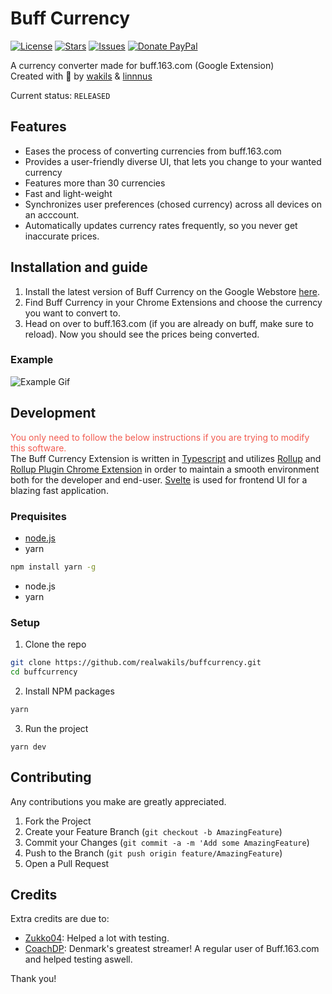 # Buff Currency
[![License](https://img.shields.io/github/license/realwakils/buffcurrency.svg)](https://github.com/realwakils/buffcurrency/blob/master/LICENSE)
[![Stars](https://img.shields.io/github/stars/realwakils/buffcurrency.svg)](https://github.com/realwakils/buffcurrency/stargazers)
[![Issues](https://img.shields.io/github/issues/realwakils/buffcurrency.svg)](https://github.com/realwakils/buffcurrency/issues)
[![Donate PayPal](https://img.shields.io/badge/donate-paypal-blue.svg)](https://www.paypal.me/0ffish)

A currency converter made for buff.163.com (Google Extension)<br>
Created with 💖 by [wakils](http://wakils.com) & [linnnus](https://www.youtube.com/watch?v=dQw4w9WgXcQ)

Current status: `RELEASED` 

## Features
* Eases the process of converting currencies from buff.163.com
* Provides a user-friendly diverse UI, that lets you change to your wanted currency
* Features more than 30 currencies
* Fast and light-weight
* Synchronizes user preferences (chosed currency) across all devices on an acccount.
* Automatically updates currency rates frequently, so you never get inaccurate prices.

## Installation and guide
1. Install the latest version of Buff Currency on the Google Webstore [here](https://chrome.google.com/webstore/detail/buff-currency/ecnjcjbilnpjjnpjlfkoompbpehpbnbc).
2. Find Buff Currency in your Chrome Extensions and choose the currency you want to convert to.
3. Head on over to buff.163.com (if you are already on buff, make sure to reload). Now you should see the prices being converted.

### Example
![Example Gif](https://user-images.githubusercontent.com/30203217/103347433-4e5a7400-4a97-11eb-833a-0f5d59b0cd7e.png)
<!-- Here a gif of choosing a currency and loading buff.163.com should be showed -->

## Development
<span style="color:#f25b50;">You only need to follow the below instructions if you are trying to modify this software.</span><br>
The Buff Currency Extension is written in [Typescript](https://www.typescriptlang.org/) and utilizes [Rollup](https://rollupjs.org/) and [Rollup Plugin Chrome Extension](https://www.npmjs.com/package/rollup-plugin-chrome-extension) in order to maintain a smooth environment both for the developer and end-user. [Svelte](https://svelte.dev/) is used for frontend UI for a blazing fast application.
### Prequisites
* [node.js](https://nodejs.org/en/download/)
* yarn
```sh
npm install yarn -g
```
* node.js
* yarn
### Setup
1. Clone the repo
```sh
git clone https://github.com/realwakils/buffcurrency.git
cd buffcurrency
```
2. Install NPM packages
```sh
yarn
```
3. Run the project
```JS
yarn dev
```

## Contributing
Any contributions you make are greatly appreciated.

1. Fork the Project
2. Create your Feature Branch (`git checkout -b AmazingFeature`)
3. Commit your Changes (`git commit -a -m 'Add some AmazingFeature`)
4. Push to the Branch (`git push origin feature/AmazingFeature`)
5. Open a Pull Request

## Credits
Extra credits are due to:
- [Zukko04](https://www.instagram.com/lassesejrbrunbjerg/): Helped a lot with testing.
- [CoachDP](https://www.twitch.tv/coachdp): Denmark's greatest streamer! A regular user of Buff.163.com and helped testing aswell.

Thank you!
